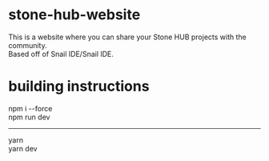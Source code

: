 # stone-hub-website
This is a website where you can share your Stone HUB projects with the community.<br />
Based off of Snail IDE/Snail IDE.<br />

# building instructions
npm i --force<br />
npm run dev
<hr>
yarn<br />
yarn dev
